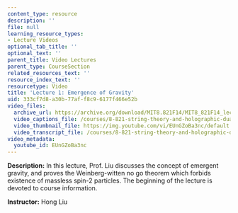 ```yaml
---
content_type: resource
description: ''
file: null
learning_resource_types:
- Lecture Videos
optional_tab_title: ''
optional_text: ''
parent_title: Video Lectures
parent_type: CourseSection
related_resources_text: ''
resource_index_text: ''
resourcetype: Video
title: 'Lecture 1: Emergence of Gravity'
uid: 333cf7d8-a30b-77af-f8c9-6177f466e52b
video_files:
  archive_url: https://archive.org/download/MIT8.821F14/MIT8_821F14_lec01_300k.mp4
  video_captions_file: /courses/8-821-string-theory-and-holographic-duality-fall-2014/ac03e66ecadc53fe9c1f01f905e33ee5_EUnGZoBa3nc.vtt
  video_thumbnail_file: https://img.youtube.com/vi/EUnGZoBa3nc/default.jpg
  video_transcript_file: /courses/8-821-string-theory-and-holographic-duality-fall-2014/870de434790a8c418b05a6c22745d74a_EUnGZoBa3nc.pdf
video_metadata:
  youtube_id: EUnGZoBa3nc
---
```


**Description:** In this lecture, Prof. Liu discusses the concept of emergent gravity, and proves the Weinberg-witten no go theorem which forbids existence of massless spin-2 particles. The beginning of the lecture is devoted to course information.

**Instructor:** Hong Liu